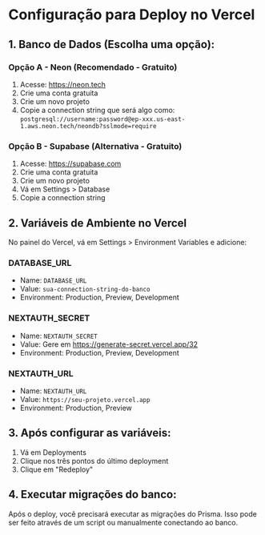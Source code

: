 # Configuração para Deploy no Vercel

## 1. Banco de Dados (Escolha uma opção):

### Opção A - Neon (Recomendado - Gratuito)
1. Acesse: https://neon.tech
2. Crie uma conta gratuita
3. Crie um novo projeto
4. Copie a connection string que será algo como:
   `postgresql://username:password@ep-xxx.us-east-1.aws.neon.tech/neondb?sslmode=require`

### Opção B - Supabase (Alternativa - Gratuito)
1. Acesse: https://supabase.com
2. Crie uma conta gratuita
3. Crie um novo projeto
4. Vá em Settings > Database
5. Copie a connection string

## 2. Variáveis de Ambiente no Vercel

No painel do Vercel, vá em Settings > Environment Variables e adicione:

### DATABASE_URL
- Name: `DATABASE_URL`
- Value: `sua-connection-string-do-banco`
- Environment: Production, Preview, Development

### NEXTAUTH_SECRET
- Name: `NEXTAUTH_SECRET`
- Value: Gere em https://generate-secret.vercel.app/32
- Environment: Production, Preview, Development

### NEXTAUTH_URL
- Name: `NEXTAUTH_URL`
- Value: `https://seu-projeto.vercel.app`
- Environment: Production, Preview

## 3. Após configurar as variáveis:
1. Vá em Deployments
2. Clique nos três pontos do último deployment
3. Clique em "Redeploy"

## 4. Executar migrações do banco:
Após o deploy, você precisará executar as migrações do Prisma.
Isso pode ser feito através de um script ou manualmente conectando ao banco.